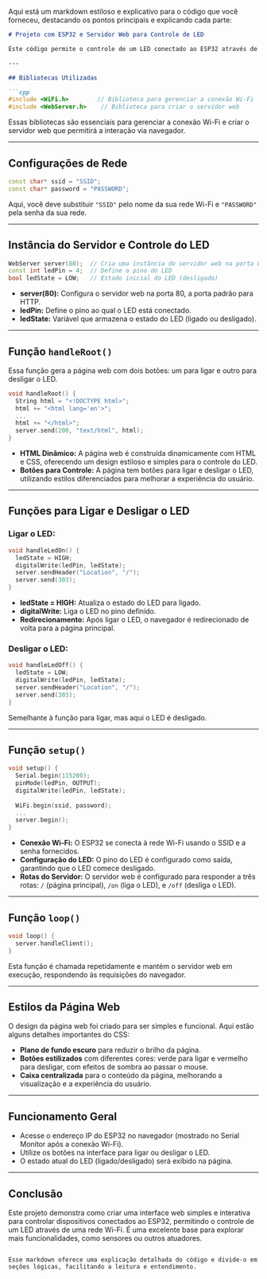 Aqui está um markdown estiloso e explicativo para o código que você forneceu, destacando os pontos principais e explicando cada parte:

```markdown
# Projeto com ESP32 e Servidor Web para Controle de LED

Este código permite o controle de um LED conectado ao ESP32 através de uma página web. O projeto utiliza a biblioteca WiFi para conectar o ESP32 a uma rede Wi-Fi e a biblioteca WebServer para criar uma interface web onde é possível ligar ou desligar o LED remotamente.

---

## Bibliotecas Utilizadas

```cpp
#include <WiFi.h>        // Biblioteca para gerenciar a conexão Wi-Fi
#include <WebServer.h>    // Biblioteca para criar o servidor web
```

Essas bibliotecas são essenciais para gerenciar a conexão Wi-Fi e criar o servidor web que permitirá a interação via navegador.

---

## Configurações de Rede

```cpp
const char* ssid = "SSID";
const char* password = "PASSWORD";
```

Aqui, você deve substituir `"SSID"` pelo nome da sua rede Wi-Fi e `"PASSWORD"` pela senha da sua rede.

---

## Instância do Servidor e Controle do LED

```cpp
WebServer server(80);  // Cria uma instância do servidor web na porta 80
const int ledPin = 4;  // Define o pino do LED
bool ledState = LOW;   // Estado inicial do LED (desligado)
```

- **server(80):** Configura o servidor web na porta 80, a porta padrão para HTTP.
- **ledPin:** Define o pino ao qual o LED está conectado.
- **ledState:** Variável que armazena o estado do LED (ligado ou desligado).

---

## Função `handleRoot()`

Essa função gera a página web com dois botões: um para ligar e outro para desligar o LED.

```cpp
void handleRoot() {
  String html = "<!DOCTYPE html>";
  html += "<html lang='en'>";
  ...
  html += "</html>";
  server.send(200, "text/html", html);
}
```

- **HTML Dinâmico:** A página web é construída dinamicamente com HTML e CSS, oferecendo um design estiloso e simples para o controle do LED.
- **Botões para Controle:** A página tem botões para ligar e desligar o LED, utilizando estilos diferenciados para melhorar a experiência do usuário.

---

## Funções para Ligar e Desligar o LED

### Ligar o LED:

```cpp
void handleLedOn() {
  ledState = HIGH;
  digitalWrite(ledPin, ledState);
  server.sendHeader("Location", "/");
  server.send(303);
}
```

- **ledState = HIGH:** Atualiza o estado do LED para ligado.
- **digitalWrite:** Liga o LED no pino definido.
- **Redirecionamento:** Após ligar o LED, o navegador é redirecionado de volta para a página principal.

### Desligar o LED:

```cpp
void handleLedOff() {
  ledState = LOW;
  digitalWrite(ledPin, ledState);
  server.sendHeader("Location", "/");
  server.send(303);
}
```

Semelhante à função para ligar, mas aqui o LED é desligado.

---

## Função `setup()`

```cpp
void setup() {
  Serial.begin(115200);
  pinMode(ledPin, OUTPUT);
  digitalWrite(ledPin, ledState);
  
  WiFi.begin(ssid, password);
  ...
  server.begin();
}
```

- **Conexão Wi-Fi:** O ESP32 se conecta à rede Wi-Fi usando o SSID e a senha fornecidos.
- **Configuração do LED:** O pino do LED é configurado como saída, garantindo que o LED comece desligado.
- **Rotas do Servidor:** O servidor web é configurado para responder a três rotas: `/` (página principal), `/on` (liga o LED), e `/off` (desliga o LED).

---

## Função `loop()`

```cpp
void loop() {
  server.handleClient();
}
```

Esta função é chamada repetidamente e mantém o servidor web em execução, respondendo às requisições do navegador.

---

## Estilos da Página Web

O design da página web foi criado para ser simples e funcional. Aqui estão alguns detalhes importantes do CSS:

- **Plano de fundo escuro** para reduzir o brilho da página.
- **Botões estilizados** com diferentes cores: verde para ligar e vermelho para desligar, com efeitos de sombra ao passar o mouse.
- **Caixa centralizada** para o conteúdo da página, melhorando a visualização e a experiência do usuário.

---

## Funcionamento Geral

- Acesse o endereço IP do ESP32 no navegador (mostrado no Serial Monitor após a conexão Wi-Fi).
- Utilize os botões na interface para ligar ou desligar o LED.
- O estado atual do LED (ligado/desligado) será exibido na página.

---

## Conclusão

Este projeto demonstra como criar uma interface web simples e interativa para controlar dispositivos conectados ao ESP32, permitindo o controle de um LED através de uma rede Wi-Fi. É uma excelente base para explorar mais funcionalidades, como sensores ou outros atuadores.
```

Esse markdown oferece uma explicação detalhada do código e divide-o em seções lógicas, facilitando a leitura e entendimento.
